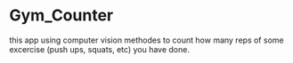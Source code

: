# Gym_Counter
this app using computer vision methodes to count how many reps of some excercise (push ups, squats, etc) you have done.

